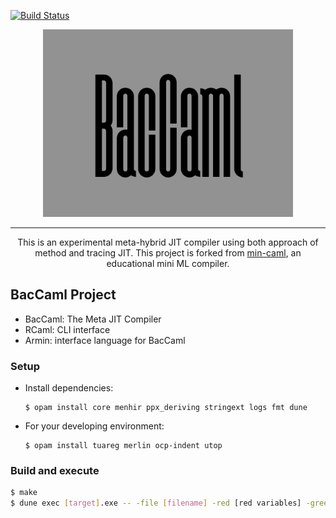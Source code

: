 [![Build Status](https://travis-ci.org/prg-titech/baccaml.svg?branch=develop)](https://travis-ci.org/prg-titech/baccaml)

<div align=center>
<img src="etc/image/baccaml.png" width=400>
</div>

---

<div style="text-align: center;">
This is an experimental meta-hybrid JIT compiler using both approach of method and tracing JIT.
This project is forked from <a href="https://github.com/esumii/min-caml">min-caml</a>, an educational mini ML compiler.
</div>

## BacCaml Project

- BacCaml: The Meta JIT Compiler
- RCaml: CLI interface
- Armin: interface language for BacCaml

### Setup

- Install dependencies:

  ```shell
  $ opam install core menhir ppx_deriving stringext logs fmt dune
  ```

- For your developing environment:

	```shell
	$ opam install tuareg merlin ocp-indent utop
	```

### Build and execute

```bash
$ make
$ dune exec [target].exe -- -file [filename] -red [red variables] -green [green variables] -code [bytecode] -o [output]
```
